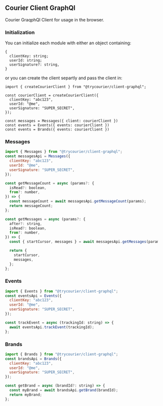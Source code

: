 ## Courier Client GraphQl

Courier GraqphQl Client for usage in the browser.

### Initialization

You can initialize each module with either an object containing:

```
{
  clientKey: string;
  userId: string;
  userSignature?: string,
}
```

or you can create the client separtly and pass the client in:

```
import { createCourierClient } from "@trycourier/client-graphql";

const courierClient = createCourierClient({
  clientKey: "abc123",
  userId: "@me",
  userSignature: "SUPER_SECRET",
});

const messages = Messages({ client: courierClient })
const events = Events({ events: courierClient })
const events = Brands({ events: courierClient })

```

### Messages

```js
import { Messages } from "@trycourier/client-graphql";
const messagesApi = Messages({
  clientKey: "abc123",
  userId: "@me",
  userSignature: "SUPER_SECRET",
});

const getMessageCount = async (params?: {
  isRead?: boolean,
  from?: number,
}) => {
  const messageCount = await messagesApi.getMessageCount(params);
  return messageCount;
};

const getMessages = async (params?: {
  after?: string,
  isRead?: boolean,
  from?: number,
}) => {
  const { startCursor, messages } = await messagesApi.getMessages(params);

  return {
    startCursor,
    messages,
  };
};
```

### Events

```js
import { Events } from "@trycourier/client-graphql";
const eventsApi = Events({
  clientKey: "abc123",
  userId: "@me",
  userSignature: "SUPER_SECRET",
});

const trackEvent = async (trackingId: string) => {
  await eventsApi.trackEvent(trackingId);
};
```

### Brands

```js
import { Brands } from "@trycourier/client-graphql";
const brandsApi = Brands({
  clientKey: "abc123",
  userId: "@me",
  userSignature: "SUPER_SECRET",
});

const getBrand = async (brandId?: string) => {
  const myBrand = await brandsApi.getBrand(brandId);
  return myBrand;
};
```

